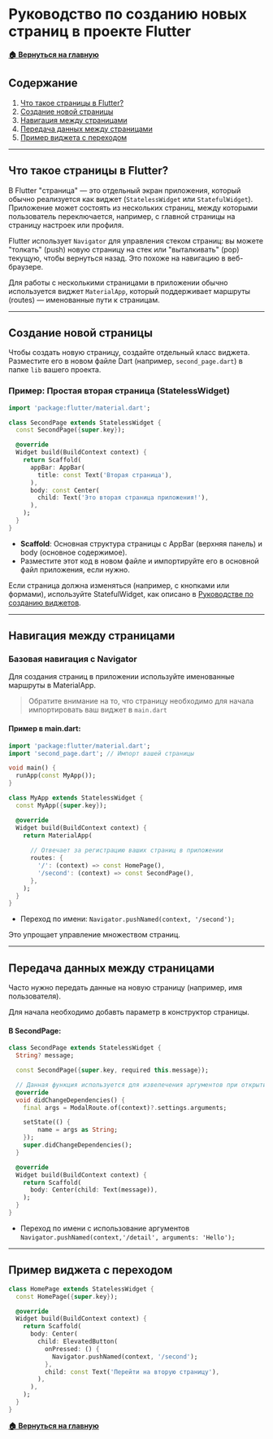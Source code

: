 # Руководство по созданию новых страниц в проекте Flutter

**[🏠 Вернуться на главную](README.md)**

## Содержание

1. [Что такое страницы в Flutter?](#что-такое-страницы-в-flutter)
2. [Создание новой страницы](#создание-новой-страницы)
3. [Навигация между страницами](#навигация-между-страницами)
4. [Передача данных между страницами](#передача-данных-между-страницами)
5. [Пример виджета с переходом](#пример-виджета-с-переходом)

---

## Что такое страницы в Flutter?

В Flutter "страница" — это отдельный экран приложения, который обычно реализуется как виджет (`StatelessWidget` или `StatefulWidget`). Приложение может состоять из нескольких страниц, между которыми пользователь переключается, например, с главной
страницы на страницу настроек или профиля.

Flutter использует `Navigator` для управления стеком страниц: вы можете "толкать" (push) новую страницу на стек или "выталкивать" (pop) текущую, чтобы вернуться назад. Это похоже на навигацию в веб-браузере.

Для работы с несколькими страницами в приложении обычно используется виджет `MaterialApp`, который поддерживает маршруты (routes) — именованные пути к страницам.

---

## Создание новой страницы

Чтобы создать новую страницу, создайте отдельный класс виджета. Разместите его в новом файле Dart (например, `second_page.dart`) в папке `lib` вашего проекта.

### Пример: Простая вторая страница (StatelessWidget)

```dart
import 'package:flutter/material.dart';

class SecondPage extends StatelessWidget {
  const SecondPage({super.key});

  @override
  Widget build(BuildContext context) {
    return Scaffold(
      appBar: AppBar(
        title: const Text('Вторая страница'),
      ),
      body: const Center(
        child: Text('Это вторая страница приложения!'),
      ),
    );
  }
}
```

- **Scaffold**: Основная структура страницы с AppBar (верхняя панель) и body (основное содержимое).
- Разместите этот код в новом файле и импортируйте его в основной файл приложения, если нужно.

Если страница должна изменяться (например, с кнопками или формами), используйте StatefulWidget, как описано в [Руководстве по созданию виджетов](flutter_widgets_guide_create.md).

---

## Навигация между страницами

### Базовая навигация с Navigator

Для создания страниц в приложении используйте именованные маршруты в MaterialApp.

> Обратите внимание на то, что страницу необходимо для начала импортировать ваш виджет в `main.dart`

#### Пример в main.dart:

```dart
import 'package:flutter/material.dart';
import 'second_page.dart'; // Импорт вашей страницы

void main() {
  runApp(const MyApp());
}

class MyApp extends StatelessWidget {
  const MyApp({super.key});

  @override
  Widget build(BuildContext context) {
    return MaterialApp(
      
      // Отвечает за регистрацию ваших страниц в приложении
      routes: {
        '/': (context) => const HomePage(),
        '/second': (context) => const SecondPage(),
      },
    );
  }
}
```

- Переход по имени: `Navigator.pushNamed(context, '/second');`

Это упрощает управление множеством страниц.

---

## Передача данных между страницами

Часто нужно передать данные на новую страницу (например, имя пользователя).

Для начала необходимо добавть параметр в конструктор страницы.

#### В SecondPage:

```dart
class SecondPage extends StatelessWidget {
  String? message;

  const SecondPage({super.key, required this.message});

  // Данная функция используется для извелечения аргументов при открытии маршрута
  @override
  void didChangeDependencies() {
    final args = ModalRoute.of(context)?.settings.arguments;

    setState(() {
        name = args as String;
    });
    super.didChangeDependencies();
  }

  @override
  Widget build(BuildContext context) {
    return Scaffold(
      body: Center(child: Text(message)),
    );
  }
}
```

- Переход по имени с использование аргументов `Navigator.pushNamed(context,'/detail', arguments: 'Hello');`

---

## Пример виджета с переходом

```dart
class HomePage extends StatelessWidget {
  const HomePage({super.key});

  @override
  Widget build(BuildContext context) {
    return Scaffold(
      body: Center(
        child: ElevatedButton(
          onPressed: () {
            Navigator.pushNamed(context, '/second');
          },
          child: const Text('Перейти на вторую страницу'),
        ),
      ),
    );
  }
}
```

**[🏠 Вернуться на главную](README.md)**
